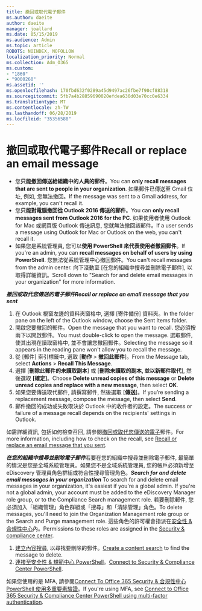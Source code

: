 ```yaml
---
title: 撤回或取代電子郵件
ms.author: daeite
author: daeite
manager: joallard
ms.date: 05/15/2019
ms.audience: Admin
ms.topic: article
ROBOTS: NOINDEX, NOFOLLOW
localization_priority: Normal
ms.collection: Adm_O365
ms.custom:
- "1860"
- "9000260"
ms.assetid: ''
ms.openlocfilehash: 170fbd632f0289a45d9497ac26fbe7f90cf88318
ms.sourcegitcommit: 5fb7a4b28859690020efdea630d03e70cc0e6334
ms.translationtype: MT
ms.contentlocale: zh-TW
ms.lasthandoff: 06/28/2019
ms.locfileid: "35356588"
---
```

# <a name="recall-or-replace-an-email-message"></a><span data-ttu-id="c1988-102">撤回或取代電子郵件</span><span class="sxs-lookup"><span data-stu-id="c1988-102">Recall or replace an email message</span></span>

- <span data-ttu-id="c1988-103">您**只能撤回傳送給組織中的人員的郵件**。</span><span class="sxs-lookup"><span data-stu-id="c1988-103">You can **only recall messages that are sent to people in your organization**.</span></span> <span data-ttu-id="c1988-104">如果郵件已傳送至 Gmail 位址, 例如, 您無法撤回。</span><span class="sxs-lookup"><span data-stu-id="c1988-104">If the message was sent to a Gmail address, for example, you can't recall it.</span></span>
- <span data-ttu-id="c1988-105">您**只能對電腦撤回從 Outlook 2016 傳送的郵件**。</span><span class="sxs-lookup"><span data-stu-id="c1988-105">You can **only recall messages sent from Outlook 2016 for the PC**.</span></span> <span data-ttu-id="c1988-106">如果使用者使用 Outlook for Mac 或網頁版 Outlook 傳送訊息, 您就無法撤回該郵件。</span><span class="sxs-lookup"><span data-stu-id="c1988-106">If a user sends a message using Outlook for Mac or Outlook on the web, you can't recall it.</span></span>
- <span data-ttu-id="c1988-107">如果您是系統管理員, 您可以**使用 PowerShell 來代表使用者撤回郵件**。</span><span class="sxs-lookup"><span data-stu-id="c1988-107">If you're an admin, you can **recall messages on behalf of users by using PowerShell**.</span></span> <span data-ttu-id="c1988-108">您無法從系統管理中心撤回郵件。</span><span class="sxs-lookup"><span data-stu-id="c1988-108">You can't recall messages from the admin center.</span></span> <span data-ttu-id="c1988-109">向下滾動至 [在您的組織中搜尋並刪除電子郵件], 以取得詳細資訊。</span><span class="sxs-lookup"><span data-stu-id="c1988-109">Scroll down to "Search for and delete email messages in your organization" for more information.</span></span>

<span data-ttu-id="c1988-110">***撤回或取代您傳送的電子郵件***</span><span class="sxs-lookup"><span data-stu-id="c1988-110">***Recall or replace an email message that you sent***</span></span>

1. <span data-ttu-id="c1988-111">在 Outlook 視窗左邊的資料夾窗格中, 選擇 [寄件備份] 資料夾。</span><span class="sxs-lookup"><span data-stu-id="c1988-111">In the folder pane on the left of the Outlook window, choose the Sent Items folder.</span></span>
2. <span data-ttu-id="c1988-112">開啟您要撤回的郵件。</span><span class="sxs-lookup"><span data-stu-id="c1988-112">Open the message that you want to recall.</span></span> <span data-ttu-id="c1988-113">您必須按兩下以開啟郵件。</span><span class="sxs-lookup"><span data-stu-id="c1988-113">You must double-click to open the message.</span></span> <span data-ttu-id="c1988-114">選取郵件, 使其出現在讀取窗格中, 並不會讓您撤回郵件。</span><span class="sxs-lookup"><span data-stu-id="c1988-114">Selecting the message so it appears in the reading pane won't allow you to recall the message.</span></span>
3. <span data-ttu-id="c1988-115">從 [郵件] 索引標籤中, 選取 [**動作** > **撤回此郵件**]。</span><span class="sxs-lookup"><span data-stu-id="c1988-115">From the Message tab, select **Actions** > **Recall This Message**.</span></span>
4. <span data-ttu-id="c1988-116">選擇 [**刪除此郵件的未讀取副本**] 或 [**刪除未讀取的副本, 並以新郵件取代**], 然後選取 **[確定]**。</span><span class="sxs-lookup"><span data-stu-id="c1988-116">Choose **Delete unread copies of this message** or **Delete unread copies and replace with a new message**, then select **OK**.</span></span>
5. <span data-ttu-id="c1988-117">如果您要傳送取代郵件, 請撰寫郵件, 然後選取 [**傳送**]。</span><span class="sxs-lookup"><span data-stu-id="c1988-117">If you’re sending a replacement message, compose the message, then select **Send**.</span></span>
6. <span data-ttu-id="c1988-118">郵件撤回的成功或失敗取決於 Outlook 中的收件者的設定。</span><span class="sxs-lookup"><span data-stu-id="c1988-118">The success or failure of a message recall depends on the recipients' settings in Outlook.</span></span>

<span data-ttu-id="c1988-119">如需詳細資訊, 包括如何檢查召回, 請參閱[撤回或取代您傳送的電子](https://support.office.com/article/35027f88-d655-4554-b4f8-6c0729a723a0)郵件。</span><span class="sxs-lookup"><span data-stu-id="c1988-119">For more information, including how to check on the recall, see [Recall or replace an email message that you sent](https://support.office.com/article/35027f88-d655-4554-b4f8-6c0729a723a0).</span></span>

<span data-ttu-id="c1988-120">***在您的組織中搜尋並刪除電子郵件***若要在您的組織中搜尋並刪除電子郵件, 最簡單的情況是您是全域系統管理員。如果您不是全域系統管理員, 您的帳戶必須新增至 eDiscovery 管理員角色群組或符合性搜尋管理角色。</span><span class="sxs-lookup"><span data-stu-id="c1988-120">***Search for and delete email messages in your organization*** To search for and delete email messages in your organization, it's easiest if you're a global admin. If you're not a global admin, your account must be added to the eDiscovery Manager role group, or to the Compliance Search management role.</span></span> <span data-ttu-id="c1988-121">若要刪除郵件, 您必須加入「組織管理」角色群組或「搜尋」和「清除管理」角色。</span><span class="sxs-lookup"><span data-stu-id="c1988-121">To delete messages, you'll need to join the Organization Management role group or the Search and Purge management role.</span></span> <span data-ttu-id="c1988-122">這些角色的許可權會指派在[安全性 & 合規性中心](https://protection.office.com/)內。</span><span class="sxs-lookup"><span data-stu-id="c1988-122">Permissions to these roles are assigned in the [Security & compliance center](https://protection.office.com/).</span></span>

1. <span data-ttu-id="c1988-123">[建立內容搜尋](https://docs.microsoft.com/office365/securitycompliance/content-search), 以尋找要刪除的郵件。</span><span class="sxs-lookup"><span data-stu-id="c1988-123">[Create a content search](https://docs.microsoft.com/office365/securitycompliance/content-search) to find the message to delete.</span></span>
2. <span data-ttu-id="c1988-124">[連接至安全性 & 規範中心 PowerShell](https://docs.microsoft.com/powershell/exchange/office-365-scc/connect-to-scc-powershell/connect-to-scc-powershell?view=exchange-ps)。</span><span class="sxs-lookup"><span data-stu-id="c1988-124">[Connect to Security & Compliance Center PowerShell](https://docs.microsoft.com/powershell/exchange/office-365-scc/connect-to-scc-powershell/connect-to-scc-powershell?view=exchange-ps).</span></span> 

<span data-ttu-id="c1988-125">如果您使用的是 MFA, 請參閱[Connect To Office 365 Security & 合規性中心 PowerShell 使用多重要素驗證](https://docs.microsoft.com/powershell/exchange/office-365-scc/connect-to-scc-powershell/mfa-connect-to-scc-powershell?view=exchange-ps)。</span><span class="sxs-lookup"><span data-stu-id="c1988-125">If you're using MFA, see [Connect to Office 365 Security & Compliance Center PowerShell using multi-factor authentication](https://docs.microsoft.com/powershell/exchange/office-365-scc/connect-to-scc-powershell/mfa-connect-to-scc-powershell?view=exchange-ps).</span></span> 
